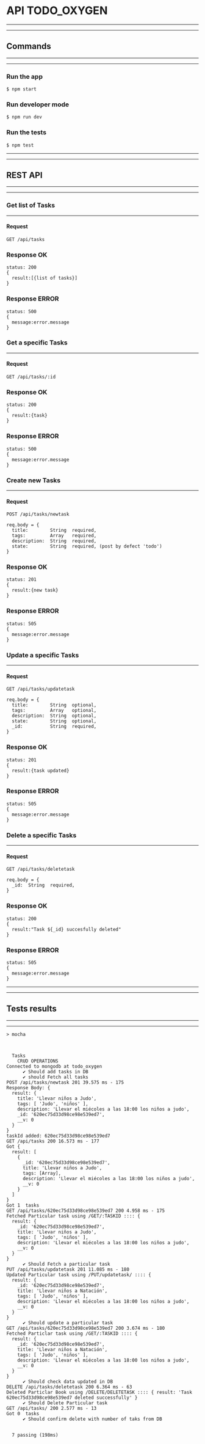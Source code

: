 # API TODO_OXYGEN
---
---
## Commands
---
---
### Run the app
```
$ npm start
```
### Run developer mode
```
$ npm run dev
```
### Run the tests
```
$ npm test
```
---
---
## REST API
---
---
### Get list of Tasks
---
#### Request
`GET /api/tasks`
### Response OK
~~~
status: 200
{
  result:[{list of tasks}]
}
~~~
### Response ERROR
~~~
status: 500
{
  message:error.message
}
~~~
### Get a specific Tasks
---
#### Request
  `GET /api/tasks/:id`

### Response OK
~~~
status: 200
{
  result:{task}
}
~~~
### Response ERROR
~~~
status: 500
{
  message:error.message
}
~~~
### Create new Tasks
---
#### Request
  `POST /api/tasks/newtask`
~~~
req.body = {
  title:        String  required,
  tags:         Array   required,
  description:  String  required,
  state:        String  required, (post by defect 'todo')
}
~~~
### Response OK
~~~
status: 201
{
  result:{new task}
}
~~~
### Response ERROR
~~~
status: 505
{
  message:error.message
}
~~~
### Update a specific Tasks
---
#### Request
  `GET /api/tasks/updatetask`
~~~
req.body = {
  title:        String  optional,
  tags:         Array   optional,
  description:  String  optional,
  state:        String  optional, 
  _id:          String  required,
}
~~~
  ### Response OK
  ~~~
  status: 201
  {
    result:{task updated}
  }
  ~~~
  ### Response ERROR
  ~~~
  status: 505
  {
    message:error.message
  }
  ~~~
  ### Delete a specific Tasks
---
#### Request
  `GET /api/tasks/deletetask`
~~~
req.body = {
  _id:  String  required,
}
~~~
  ### Response OK
  ~~~
  status: 200
  {
    result:"Task ${_id} succesfully deleted"
  }
  ~~~
  ### Response ERROR
  ~~~
  status: 505
  {
    message:error.message
  }
  ~~~
---
---
## Tests results
---
---
```
> mocha



  Tasks
    CRUD OPERATIONS
Connected to mongodb at todo_oxygen
      ✔ Should add tasks in DB
      ✔ should Fetch all tasks
POST /api/tasks/newtask 201 39.575 ms - 175
Response Body: {
  result: {
    title: 'Llevar niños a Judo',
    tags: [ 'Judo', 'niños' ],
    description: 'Llevar el miécoles a las 18:00 los niños a judo',
    _id: '620ec75d33d98ce98e539ed7',
    __v: 0
  }
}
taskId added: 620ec75d33d98ce98e539ed7
GET /api/tasks 200 16.573 ms - 177
Got {
  result: [
    {
      _id: '620ec75d33d98ce98e539ed7',
      title: 'Llevar niños a Judo',
      tags: [Array],
      description: 'Llevar el miécoles a las 18:00 los niños a judo',
      __v: 0
    }
  ]
}
Got 1  tasks
GET /api/tasks/620ec75d33d98ce98e539ed7 200 4.958 ms - 175
Fetched Particular task using /GET/:TASKID :::: {
  result: {
    _id: '620ec75d33d98ce98e539ed7',
    title: 'Llevar niños a Judo',
    tags: [ 'Judo', 'niños' ],
    description: 'Llevar el miécoles a las 18:00 los niños a judo',
    __v: 0
  }
}
      ✔ Should Fetch a particular task
PUT /api/tasks/updatetask 201 11.085 ms - 180
Updated Particular task using /PUT/updatetask/ :::: {
  result: {
    _id: '620ec75d33d98ce98e539ed7',
    title: 'Llevar niños a Natación',
    tags: [ 'Judo', 'niños' ],
    description: 'Llevar el miécoles a las 18:00 los niños a judo',
    __v: 0
  }
}
      ✔ Should update a particular task
GET /api/tasks/620ec75d33d98ce98e539ed7 200 3.674 ms - 180
Fetched Particlar task using /GET/:TASKID :::: {
  result: {
    _id: '620ec75d33d98ce98e539ed7',
    title: 'Llevar niños a Natación',
    tags: [ 'Judo', 'niños' ],
    description: 'Llevar el miécoles a las 18:00 los niños a judo',
    __v: 0
  }
}
      ✔ Should check data updated in DB
DELETE /api/tasks/deletetask 200 6.364 ms - 63
Deleted Particlar Book using /DELETE/DELETETASK :::: { result: 'Task 620ec75d33d98ce98e539ed7 deleted successfully' }
      ✔ Should Delete Particular task
GET /api/tasks/ 200 2.577 ms - 13
Got 0  tasks
      ✔ Should confirm delete with number of taks from DB


  7 passing (198ms)
```